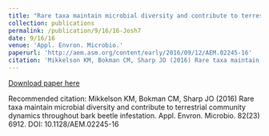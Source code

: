 ```yaml
---
title: "Rare taxa maintain microbial diversity and contribute to terrestrial community dynamics throughout bark beetle infestation"
collection: publications
permalink: /publication/9/16/16-Josh7
date: 9/16/16
venue: 'Appl. Envron. Microbio.'
paperurl: 'http://aem.asm.org/content/early/2016/09/12/AEM.02245-16'
citation: 'Mikkelson KM, Bokman CM, Sharp JO (2016) Rare taxa maintain microbial diversity and contribute to terrestrial community dynamics throughout bark beetle infestation. Appl. Envron. Microbio. 82(23) 6912. DOI: 10.1128/AEM.02245-16'
---
```


<a href='http://aem.asm.org/content/early/2016/09/12/AEM.02245-16'>Download paper here</a>

Recommended citation: Mikkelson KM, Bokman CM, Sharp JO (2016) Rare taxa maintain microbial diversity and contribute to terrestrial community dynamics throughout bark beetle infestation. Appl. Envron. Microbio. 82(23) 6912. DOI: 10.1128/AEM.02245-16